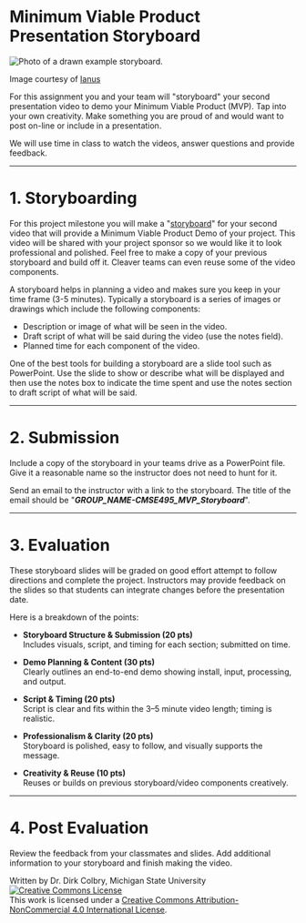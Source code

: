 # Minimum Viable Product Presentation Storyboard

<img src="https://live.staticflickr.com/52/141572976_d81ef23726_b.jpg"  alt="Photo of a drawn example storyboard.">

Image courtesy of [Ianus](https://www.flickr.com/photos/ianus/)



For this assignment you and your team will "storyboard" your second presentation video to demo your Minimum Viable Product (MVP). Tap into your own creativity.  Make something you are proud of and would want to post on-line or include in a presentation. 

We will use time in class to watch the videos, answer questions and provide feedback.


----
<a name="Storyboarding"></a>

# 1. Storyboarding

For this project milestone you will make a "[storyboard](https://en.wikipedia.org/wiki/Storyboard)" for your second video that will provide a Minimum Viable Product Demo of your project.  This video will be shared with your project sponsor so we would like it to look professional and polished.  Feel free to make a copy of your previous storyboard and build off it. Cleaver teams can even reuse some of the video components. 

A storyboard helps in planning a video and makes sure you keep in your time frame (3-5 minutes).  Typically a storyboard is a series of images or drawings which include the following components: 

* Description or image of what will be seen in the video.
* Draft script of what will be said during the video (use the notes field).
* Planned time for each component of the video. 

One of the best tools for building a storyboard are a slide tool such as PowerPoint. Use the slide to show or describe what will be displayed and then use the notes box to indicate the time spent and use the notes section to draft script of what will be said. 

---
# 2. Submission

Include a copy of the storyboard in your teams drive as a PowerPoint file. Give it a reasonable name so the instructor does not need to hunt for it. 

Send an email to the instructor with a link to the storyboard. The title of the email should be "**_GROUP_NAME-CMSE495_MVP_Storyboard_**".


---

# 3. Evaluation

These storyboard slides will be graded on good effort attempt to follow directions and complete the project. Instructors may provide feedback on the slides so that students can integrate changes before the presentation date.

Here is a breakdown of the points:

- **Storyboard Structure & Submission (20 pts)**  
  Includes visuals, script, and timing for each section; submitted on time.

- **Demo Planning & Content (30 pts)**  
  Clearly outlines an end-to-end demo showing install, input, processing, and output.

- **Script & Timing (20 pts)**  
  Script is clear and fits within the 3–5 minute video length; timing is realistic.

- **Professionalism & Clarity (20 pts)**  
  Storyboard is polished, easy to follow, and visually supports the message.

- **Creativity & Reuse (10 pts)**  
  Reuses or builds on previous storyboard/video components creatively.


---

# 4. Post Evaluation

Review the feedback from your classmates and slides. Add additional information to your storyboard and finish making the video. 

Written by Dr. Dirk Colbry, Michigan State University
<a rel="license" href="http://creativecommons.org/licenses/by-nc/4.0/"><img alt="Creative Commons License" style="border-width:0" src="https://i.creativecommons.org/l/by-nc/4.0/88x31.png" /></a><br />This work is licensed under a <a rel="license" href="http://creativecommons.org/licenses/by-nc/4.0/">Creative Commons Attribution-NonCommercial 4.0 International License</a>.
